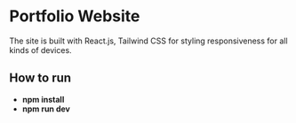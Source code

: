 # Portfolio Website

The site is built with React.js, Tailwind CSS for styling responsiveness for all kinds of devices.

## How to run

- **npm install**
- **npm run dev**


